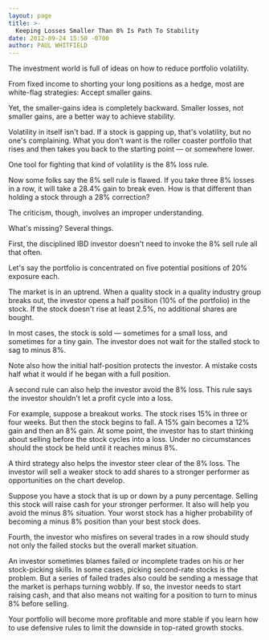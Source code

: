 ```yaml
---
layout: page
title: >-
  Keeping Losses Smaller Than 8% Is Path To Stability
date: 2012-09-24 15:50 -0700
author: PAUL WHITFIELD
---
```





The investment world is full of ideas on how to reduce portfolio volatility.


From fixed income to shorting your long positions as a hedge, most are white-flag strategies: Accept smaller gains.


Yet, the smaller-gains idea is completely backward. Smaller losses, not smaller gains, are a better way to achieve stability.


Volatility in itself isn't bad. If a stock is gapping up, that's volatility, but no one's complaining. What you don't want is the roller coaster portfolio that rises and then takes you back to the starting point — or somewhere lower.


One tool for fighting that kind of volatility is the 8% loss rule.


Now some folks say the 8% sell rule is flawed. If you take three 8% losses in a row, it will take a 28.4% gain to break even. How is that different than holding a stock through a 28% correction?


The criticism, though, involves an improper understanding.


What's missing? Several things.


First, the disciplined IBD investor doesn't need to invoke the 8% sell rule all that often.


Let's say the portfolio is concentrated on five potential positions of 20% exposure each.


The market is in an uptrend. When a quality stock in a quality industry group breaks out, the investor opens a half position (10% of the portfolio) in the stock. If the stock doesn't rise at least 2.5%, no additional shares are bought.


In most cases, the stock is sold — sometimes for a small loss, and sometimes for a tiny gain. The investor does not wait for the stalled stock to sag to minus 8%.


Note also how the initial half-position protects the investor. A mistake costs half what it would if he began with a full position.


A second rule can also help the investor avoid the 8% loss. This rule says the investor shouldn't let a profit cycle into a loss.


For example, suppose a breakout works. The stock rises 15% in three or four weeks. But then the stock begins to fall. A 15% gain becomes a 12% gain and then an 8% gain. At some point, the investor has to start thinking about selling before the stock cycles into a loss. Under no circumstances should the stock be held until it reaches minus 8%.


A third strategy also helps the investor steer clear of the 8% loss. The investor will sell a weaker stock to add shares to a stronger performer as opportunities on the chart develop.


Suppose you have a stock that is up or down by a puny percentage. Selling this stock will raise cash for your stronger performer. It also will help you avoid the minus 8% situation. Your worst stock has a higher probability of becoming a minus 8% position than your best stock does.


Fourth, the investor who misfires on several trades in a row should study not only the failed stocks but the overall market situation.


An investor sometimes blames failed or incomplete trades on his or her stock-picking skills. In some cases, picking second-rate stocks is the problem. But a series of failed trades also could be sending a message that the market is perhaps turning wobbly. If so, the investor needs to start raising cash, and that also means not waiting for a position to turn to minus 8% before selling.


Your portfolio will become more profitable and more stable if you learn how to use defensive rules to limit the downside in top-rated growth stocks.




